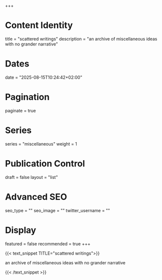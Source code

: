 +++
# Content Identity
title = "scattered writings"
description = "an archive of miscellaneous ideas with no grander narrative"

# Dates
date = "2025-08-15T10:24:42+02:00"

# Pagination
paginate = true

# Series
series = "miscellaneous"
weight = 1

# Publication Control
draft = false
layout = "list"

# Advanced SEO
seo_type = ""
seo_image = ""
twitter_username = ""

# Display
featured = false
recommended = true
+++

{{< text_snippet TITLE="scattered writings">}}

an archive of miscellaneous ideas with no grander narrative

{{< /text_snippet >}}
